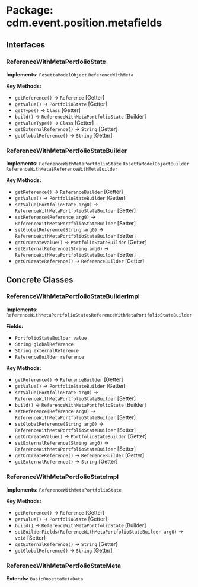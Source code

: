 # Package: cdm.event.position.metafields

## Interfaces

### ReferenceWithMetaPortfolioState
**Implements:** `RosettaModelObject` `ReferenceWithMeta` 

**Key Methods:**
- `getReference()` → `Reference` [Getter]
- `getValue()` → `PortfolioState` [Getter]
- `getType()` → `Class` [Getter]
- `build()` → `ReferenceWithMetaPortfolioState` [Builder]
- `getValueType()` → `Class` [Getter]
- `getExternalReference()` → `String` [Getter]
- `getGlobalReference()` → `String` [Getter]

### ReferenceWithMetaPortfolioStateBuilder
**Implements:** `ReferenceWithMetaPortfolioState` `RosettaModelObjectBuilder` `ReferenceWithMeta$ReferenceWithMetaBuilder` 

**Key Methods:**
- `getReference()` → `ReferenceBuilder` [Getter]
- `getValue()` → `PortfolioStateBuilder` [Getter]
- `setValue(PortfolioState arg0)` → `ReferenceWithMetaPortfolioStateBuilder` [Setter]
- `setReference(Reference arg0)` → `ReferenceWithMetaPortfolioStateBuilder` [Setter]
- `setGlobalReference(String arg0)` → `ReferenceWithMetaPortfolioStateBuilder` [Setter]
- `getOrCreateValue()` → `PortfolioStateBuilder` [Getter]
- `setExternalReference(String arg0)` → `ReferenceWithMetaPortfolioStateBuilder` [Setter]
- `getOrCreateReference()` → `ReferenceBuilder` [Getter]

## Concrete Classes

### ReferenceWithMetaPortfolioStateBuilderImpl
**Implements:** `ReferenceWithMetaPortfolioState$ReferenceWithMetaPortfolioStateBuilder` 

**Fields:**
- `PortfolioStateBuilder value`
- `String globalReference`
- `String externalReference`
- `ReferenceBuilder reference`

**Key Methods:**
- `getReference()` → `ReferenceBuilder` [Getter]
- `getValue()` → `PortfolioStateBuilder` [Getter]
- `setValue(PortfolioState arg0)` → `ReferenceWithMetaPortfolioStateBuilder` [Setter]
- `build()` → `ReferenceWithMetaPortfolioState` [Builder]
- `setReference(Reference arg0)` → `ReferenceWithMetaPortfolioStateBuilder` [Setter]
- `setGlobalReference(String arg0)` → `ReferenceWithMetaPortfolioStateBuilder` [Setter]
- `getOrCreateValue()` → `PortfolioStateBuilder` [Getter]
- `setExternalReference(String arg0)` → `ReferenceWithMetaPortfolioStateBuilder` [Setter]
- `getOrCreateReference()` → `ReferenceBuilder` [Getter]
- `getExternalReference()` → `String` [Getter]

### ReferenceWithMetaPortfolioStateImpl
**Implements:** `ReferenceWithMetaPortfolioState` 

**Key Methods:**
- `getReference()` → `Reference` [Getter]
- `getValue()` → `PortfolioState` [Getter]
- `build()` → `ReferenceWithMetaPortfolioState` [Builder]
- `setBuilderFields(ReferenceWithMetaPortfolioStateBuilder arg0)` → `void` [Setter]
- `getExternalReference()` → `String` [Getter]
- `getGlobalReference()` → `String` [Getter]

### ReferenceWithMetaPortfolioStateMeta
**Extends:** `BasicRosettaMetaData` 

